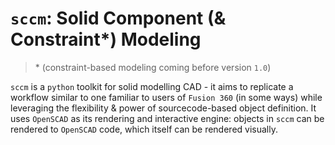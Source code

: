 # `sccm`: Solid Component (& Constraint\*) Modeling
> \* (constraint-based modeling coming before version `1.0`)

`sccm` is a `python` toolkit for solid modelling CAD - it aims to replicate a
workflow similar to one familiar to users of `Fusion 360` (in some ways) while
leveraging the flexibility & power of sourcecode-based object definition. It uses
`OpenSCAD` as its rendering and interactive engine: objects in `sccm` can be
rendered to `OpenSCAD` code, which itself can be rendered visually.
